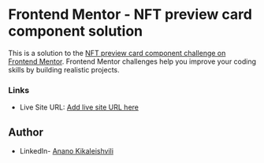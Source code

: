 # Frontend Mentor - NFT preview card component solution

This is a solution to the [NFT preview card component challenge on Frontend Mentor](https://www.frontendmentor.io/challenges/nft-preview-card-component-SbdUL_w0U). Frontend Mentor challenges help you improve your coding skills by building realistic projects. 

### Links

- Live Site URL: [Add live site URL here](https://ananok.github.io/NFT_Card/)

## Author

- LinkedIn- [Anano Kikaleishvili](https://www.linkedin.com/feed/)
